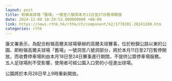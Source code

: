 ```yaml
---
layout: post
title: 粉嶺高球場「舊場」一號至八號洞本月11日至27日暫停開放
date: 2024-11-08 18:29:53.000000000 +08:00
link: https://news.rthk.hk/rthk/ch/component/k2/1778201-20241108.htm
categories: rthk
---
```


康文署表示，為配合粉嶺高爾夫球場舉辦的高爾夫球賽事，位於粉錦公路以東的公園、即粉嶺高爾夫球場「舊場」一號洞至八號洞部分，將於本月11日至27日暫停開放，而收費停車場則由本月18日至24日賽事進行期間，不提供公眾停車場服務。五人足球場則不受影響，使用者可經公園入口旁的小徑進出球場。

公園將於本月28日早上9時重新開放。
